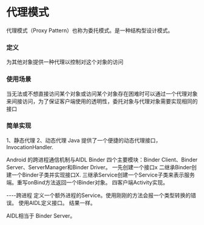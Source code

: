 # 代理模式
代理模式（Proxy Pattern）也称为委托模式。是一种结构型设计模式。
### 定义
为其他对象提供一种代理以控制对这个对象的访问
### 使用场景
当无法或不想直接访问某个对象或访问某个对象存在困难时可以通过一个代理对象来间接访问，为了保证客户端使用的透明性，委托对象与代理对象需要实现相同的接口
### 简单实现
1、静态代理
2、动态代理
Java 提供了一个便捷的动态代理接口，InvocationHandler.


Android 的跨进程通信机制与AIDL
Binder 四个主要模块：Binder Client、Binder Server、ServerManager和Binder Driver。
一先创建一个接口x
二继承Binder创建一个Binder子类并实现接口X.
三继承Service创建一个Service子类来表示服务端。重写onBind方法返回一个IBinder对象。
四客户端Activity实现。

----跨进程
定义一个额外进程的Service。使用刚刚的方法会报一个类型转换的错误。
使用AIDL定义接口。
结果一样。


AIDL相当于 Binder Server。




